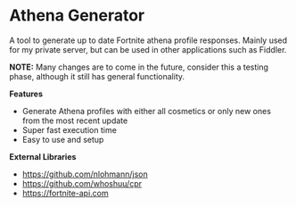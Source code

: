 # Athena Generator
A tool to generate up to date Fortnite athena profile responses. Mainly used for my private server, but can be used in other applications such as Fiddler.

**NOTE:** Many changes are to come in the future, consider this a testing phase, although it still has general functionality.

__Features__
- Generate Athena profiles with either all cosmetics or only new ones from the most recent update
- Super fast execution time
- Easy to use and setup

__External Libraries__
- https://github.com/nlohmann/json
- https://github.com/whoshuu/cpr
- https://fortnite-api.com
